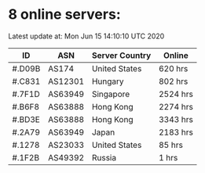 # 8 online servers:

Latest update at: Mon Jun 15 14:10:10 UTC 2020

| ID | ASN | Server Country | Online |
| -- | --- | -------------- | ------ |
| #.D09B | AS174 | United States | 620 hrs |
| #.C831 | AS12301 | Hungary | 802 hrs |
| #.7F1D | AS63949 | Singapore | 2524 hrs |
| #.B6F8 | AS63888 | Hong Kong | 2274 hrs |
| #.BD3E | AS63888 | Hong Kong | 3343 hrs |
| #.2A79 | AS63949 | Japan | 2183 hrs |
| #.1278 | AS23033 | United States | 85 hrs |
| #.1F2B | AS49392 | Russia | 1 hrs |

